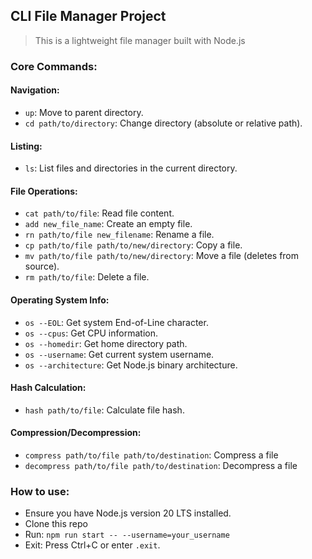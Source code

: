 ## CLI File Manager Project
> This is a lightweight file manager built with Node.js

### Core Commands:

#### Navigation:

- `up`: Move to parent directory.
- `cd path/to/directory`: Change directory (absolute or relative path).

#### Listing:

- `ls`: List files and directories in the current directory.

#### File Operations:

- `cat path/to/file`: Read file content.
- `add new_file_name`: Create an empty file.
- `rn path/to/file new_filename`: Rename a file.
- `cp path/to/file path/to/new/directory`: Copy a file.
- `mv path/to/file path/to/new/directory`: Move a file (deletes from source).
- `rm path/to/file`: Delete a file.

#### Operating System Info:

- `os --EOL`: Get system End-of-Line character.
- `os --cpus`: Get CPU information.
- `os --homedir`: Get home directory path.
- `os --username`: Get current system username.
- `os --architecture`: Get Node.js binary architecture.

#### Hash Calculation:

- `hash path/to/file`: Calculate file hash.

#### Compression/Decompression:

- `compress path/to/file path/to/destination`: Compress a file
- `decompress path/to/file path/to/destination`: Decompress a file

### How to use:

- Ensure you have Node.js version 20 LTS installed.
- Clone this repo
- Run: `npm run start -- --username=your_username`
- Exit: Press Ctrl+C or enter `.exit`.
